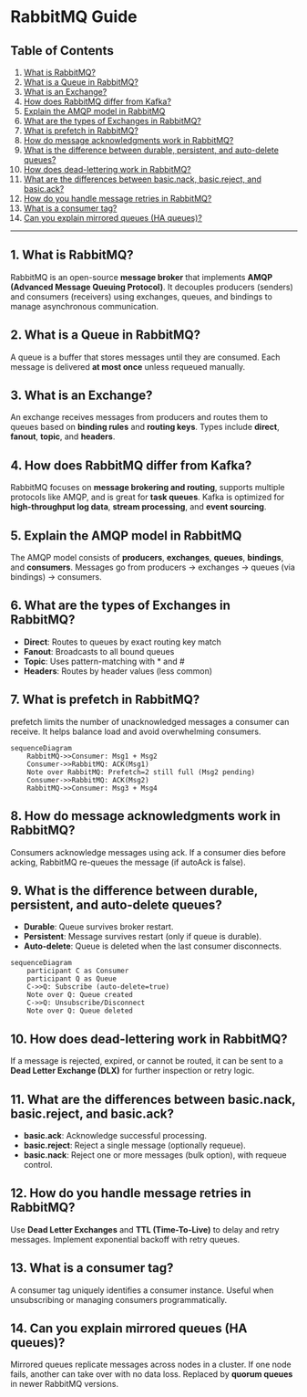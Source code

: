 # RabbitMQ Guide

## Table of Contents

1. [What is RabbitMQ?](#1-what-is-rabbitmq)
2. [What is a Queue in RabbitMQ?](#2-what-is-a-queue-in-rabbitmq)
3. [What is an Exchange?](#3-what-is-an-exchange)
4. [How does RabbitMQ differ from Kafka?](#4-how-does-rabbitmq-differ-from-kafka)
5. [Explain the AMQP model in RabbitMQ](#5-explain-the-amqp-model-in-rabbitmq)
6. [What are the types of Exchanges in RabbitMQ?](#6-what-are-the-types-of-exchanges-in-rabbitmq)
7. [What is prefetch in RabbitMQ?](#7-what-is-prefetch-in-rabbitmq)
8. [How do message acknowledgments work in RabbitMQ?](#8-how-do-message-acknowledgments-work-in-rabbitmq)
9. [What is the difference between durable, persistent, and auto-delete queues?](#9-what-is-the-difference-between-durable-persistent-and-auto-delete-queues)
10. [How does dead-lettering work in RabbitMQ?](#10-how-does-dead-lettering-work-in-rabbitmq)
11. [What are the differences between basic.nack, basic.reject, and basic.ack?](#11-what-are-the-differences-between-basicnack-basicreject-and-basicack)
12. [How do you handle message retries in RabbitMQ?](#12-how-do-you-handle-message-retries-in-rabbitmq)
13. [What is a consumer tag?](#13-what-is-a-consumer-tag)
14. [Can you explain mirrored queues (HA queues)?](#14-can-you-explain-mirrored-queues-ha-queues)

---

## 1. What is RabbitMQ?
RabbitMQ is an open-source **message broker** that implements **AMQP (Advanced Message Queuing Protocol)**. It decouples producers (senders) and consumers (receivers) using exchanges, queues, and bindings to manage asynchronous communication.

## 2. What is a Queue in RabbitMQ?
A queue is a buffer that stores messages until they are consumed. Each message is delivered **at most once** unless requeued manually.

## 3. What is an Exchange?
An exchange receives messages from producers and routes them to queues based on **binding rules** and **routing keys**. Types include **direct**, **fanout**, **topic**, and **headers**.

## 4. How does RabbitMQ differ from Kafka?
RabbitMQ focuses on **message brokering and routing**, supports multiple protocols like AMQP, and is great for **task queues**. Kafka is optimized for **high-throughput log data**, **stream processing**, and **event sourcing**.

## 5. Explain the AMQP model in RabbitMQ
The AMQP model consists of **producers**, **exchanges**, **queues**, **bindings**, and **consumers**. Messages go from producers → exchanges → queues (via bindings) → consumers.

## 6. What are the types of Exchanges in RabbitMQ?
- **Direct**: Routes to queues by exact routing key match
- **Fanout**: Broadcasts to all bound queues
- **Topic**: Uses pattern-matching with * and #
- **Headers**: Routes by header values (less common)

## 7. What is prefetch in RabbitMQ?
prefetch limits the number of unacknowledged messages a consumer can receive. It helps balance load and avoid overwhelming consumers.
```mermaid
sequenceDiagram
    RabbitMQ->>Consumer: Msg1 + Msg2
    Consumer->>RabbitMQ: ACK(Msg1) 
    Note over RabbitMQ: Prefetch=2 still full (Msg2 pending)
    Consumer->>RabbitMQ: ACK(Msg2)
    RabbitMQ->>Consumer: Msg3 + Msg4
```

## 8. How do message acknowledgments work in RabbitMQ?
Consumers acknowledge messages using ack. If a consumer dies before acking, RabbitMQ re-queues the message (if autoAck is false).

## 9. What is the difference between durable, persistent, and auto-delete queues?
- **Durable**: Queue survives broker restart.
- **Persistent**: Message survives restart (only if queue is durable).
- **Auto-delete**: Queue is deleted when the last consumer disconnects.
```mermaid
sequenceDiagram
    participant C as Consumer
    participant Q as Queue
    C->>Q: Subscribe (auto-delete=true)
    Note over Q: Queue created
    C->>Q: Unsubscribe/Disconnect
    Note over Q: Queue deleted
```

## 10. How does dead-lettering work in RabbitMQ?
If a message is rejected, expired, or cannot be routed, it can be sent to a **Dead Letter Exchange (DLX)** for further inspection or retry logic.

## 11. What are the differences between basic.nack, basic.reject, and basic.ack?
- **basic.ack**: Acknowledge successful processing.
- **basic.reject**: Reject a single message (optionally requeue).
- **basic.nack**: Reject one or more messages (bulk option), with requeue control.

## 12. How do you handle message retries in RabbitMQ?
Use **Dead Letter Exchanges** and **TTL (Time-To-Live)** to delay and retry messages. Implement exponential backoff with retry queues.

## 13. What is a consumer tag?
A consumer tag uniquely identifies a consumer instance. Useful when unsubscribing or managing consumers programmatically.

## 14. Can you explain mirrored queues (HA queues)?
Mirrored queues replicate messages across nodes in a cluster. If one node fails, another can take over with no data loss. Replaced by **quorum queues** in newer RabbitMQ versions.
